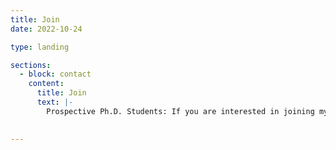 ```yaml
---
title: Join
date: 2022-10-24

type: landing

sections:
  - block: contact
    content:
      title: Join
      text: |-
        Prospective Ph.D. Students: If you are interested in joining my lab as a Ph.D. student in fall 2024, please mention my name in your application to Rice CS, and email me your CV, transcripts, and any other documents that can help describe your background. More information in this [link](https://csweb.rice.edu/academics/graduate-programs/admission/graduate-program-application). Due to the high volume of emails, I may not be able to respond to everyone. However, I will carefully read every application once you submit to the Rice system. <br><br>Projects for Undergraduate and Master Students: Research projects for Undergraduate and Master students are available. If you are a Rice student and interested in working in my lab, please send me an email with your CV and transcripts. The minimum training time is 6 months.
      

---
```

